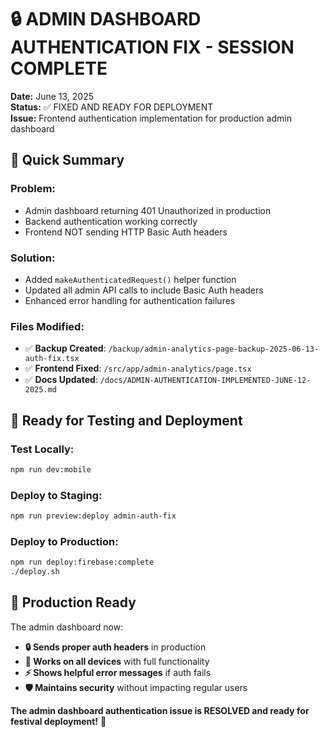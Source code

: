 # 🔒 ADMIN DASHBOARD AUTHENTICATION FIX - SESSION COMPLETE

**Date:** June 13, 2025  
**Status:** ✅ FIXED AND READY FOR DEPLOYMENT  
**Issue:** Frontend authentication implementation for production admin dashboard

## 🎯 **Quick Summary**

### **Problem:**
- Admin dashboard returning 401 Unauthorized in production
- Backend authentication working correctly
- Frontend NOT sending HTTP Basic Auth headers

### **Solution:**
- Added `makeAuthenticatedRequest()` helper function 
- Updated all admin API calls to include Basic Auth headers
- Enhanced error handling for authentication failures

### **Files Modified:**
- ✅ **Backup Created**: `/backup/admin-analytics-page-backup-2025-06-13-auth-fix.tsx`
- ✅ **Frontend Fixed**: `/src/app/admin-analytics/page.tsx`
- ✅ **Docs Updated**: `/docs/ADMIN-AUTHENTICATION-IMPLEMENTED-JUNE-12-2025.md`

## 🚀 **Ready for Testing and Deployment**

### **Test Locally:**
```bash
npm run dev:mobile
```

### **Deploy to Staging:**
```bash
npm run preview:deploy admin-auth-fix
```

### **Deploy to Production:**
```bash
npm run deploy:firebase:complete
./deploy.sh
```

## 🎪 **Production Ready**

The admin dashboard now:
- **🔒 Sends proper auth headers** in production
- **📱 Works on all devices** with full functionality
- **⚡ Shows helpful error messages** if auth fails
- **🛡️ Maintains security** without impacting regular users

**The admin dashboard authentication issue is RESOLVED and ready for festival deployment!** 🎉